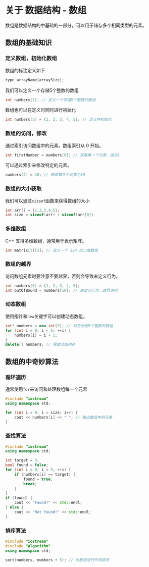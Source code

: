 # 关于 数据结构 - 数组

数组是数据结构的中基础的一部分，可以用于储存多个相同类型的元素。

## 数组的基础知识

### 定义数组，初始化数组

数组的标注定义如下

```cpp
type arrayName[arraySize];
```

我们可以定义一个存储5个整数的数组

```cpp
int numbers[5]; // 定义一个存储5个整数的数组
```
数组也可以在定义时同时进行初始化

```cpp
int numbers[5] = {1, 2, 3, 4, 5}; // 定义并初始化
```

### 数组的访问，修改

通过索引访问数组中的元素。数组索引从 0 开始。

```cpp
int firstNumber = numbers[0]; // 获取第一个元素，值为1
```
可以通过索引来修改特定的元素。

```cpp
numbers[2] = 10; // 修改第三个元素为10
```

### 数组的大小获取

我们可以通过`sizeof`函数来获得数组的大小

```cpp
int arr[] = {1,2,3,4,5};
int size = sizeof(arr) / sizeof(arr[0])
```

### 多维数组

C++ 支持多维数组，通常用于表示矩阵。

```cpp
int matrix[3][3]; // 定义一个 3x3 的二维数组
```

### 数组的越界

访问数组元素时要注意不要越界，否则会导致未定义行为。

```cpp
int numbers[5] = {1, 2, 3, 4, 5};
int outOfBound = numbers[10]; // 未定义行为，越界访问
```

### 动态数组

使用指针和`new`关键字可以创建动态数组。

```cpp
int* numbers = new int[5]; // 动态分配5个整数的数组
for (int i = 0; i < 5; ++i) {
    numbers[i] = i + 1;
}
delete[] numbers; // 释放动态内存
```

## 数组的中奇妙算法

### 循环遍历

通常使用`for`来访问和处理数组每一个元素

```cpp
#include "iostream"
using namespace std;

for (int i = 0; i < size; i++) {
    cout << numbers[i] << " "; // 输出数组中的元素
}
```

### 查找算法

```cpp
#include "iostream"
using namespace std;

int target = 3;
bool found = false;
for (int i = 0; i < 5; ++i) {
    if (numbers[i] == target) {
        found = true;
        break;
    }
}
if (found) {
    cout << "Found!" << std::endl;
} else {
    cout << "Not found!" << std::endl;
}
```

### 排序算法

```cpp
#include "iostream"
#include "algorithm"
using namespace std;

sort(numbers, numbers + 5); // 对数组进行升序排序
```
